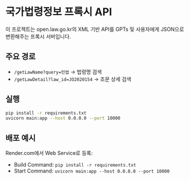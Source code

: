 
# 국가법령정보 프록시 API

이 프로젝트는 open.law.go.kr의 XML 기반 API를 GPTs 및 사용자에게 JSON으로 변환해주는 프록시 서버입니다.

## 주요 경로

- `/getLawName?query=민법` → 법령명 검색
- `/getLawDetail?law_id=JO2020154` → 조문 상세 검색

## 실행

```bash
pip install -r requirements.txt
uvicorn main:app --host 0.0.0.0 --port 10000
```

## 배포 예시

Render.com에서 Web Service로 등록:
- Build Command: `pip install -r requirements.txt`
- Start Command: `uvicorn main:app --host 0.0.0.0 --port 10000`
